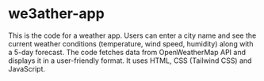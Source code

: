 # we3ather-app
This is the code for a weather app. Users can enter a city name and see the current weather conditions (temperature, wind speed, humidity) along with a 5-day forecast. The code fetches data from OpenWeatherMap API and displays it in a user-friendly format. It uses HTML, CSS (Tailwind CSS) and JavaScript.
